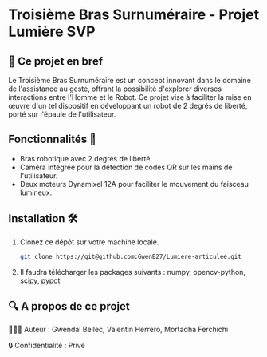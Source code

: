 # Troisième Bras Surnuméraire - Projet Lumière SVP

## 📄 Ce projet en bref
Le Troisième Bras Surnuméraire est un concept innovant dans le domaine de l'assistance au geste, offrant la possibilité d'explorer diverses interactions entre l'Homme et le Robot. 
Ce projet vise à faciliter la mise en œuvre d'un tel dispositif en développant un robot de 2 degrés de liberté, porté sur l'épaule de l'utilisateur.

## Fonctionnalités 🚀
- Bras robotique avec 2 degrés de liberté.
- Caméra intégrée pour la détection de codes QR sur les mains de l'utilisateur.
- Deux moteurs Dynamixel 12A pour faciliter le mouvement du faisceau lumineux.

## Installation 🛠️
1. Clonez ce dépôt sur votre machine locale.
   ```bash
   git clone https://git@github.com:GwenB27/Lumiere-articulee.git
2. Il faudra télécharger les packages suivants : numpy, opencv-python, scipy, pypot

## 🔍 A propos de ce projet

👨‍👨‍👦 Auteur : Gwendal Bellec, Valentin Herrero, Mortadha Ferchichi

🔒 Confidentialité : Privé
